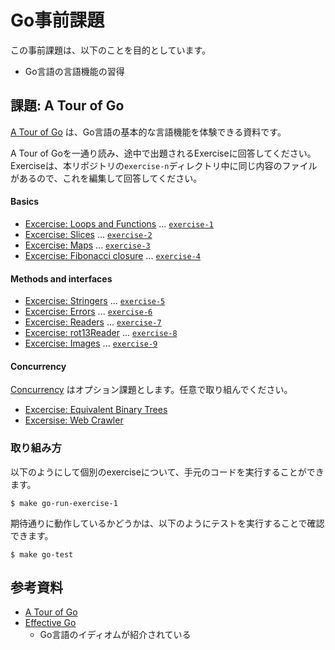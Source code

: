 # Go事前課題

この事前課題は、以下のことを目的としています。

- Go言語の言語機能の習得

## 課題: A Tour of Go

[A Tour of Go](https://tour.golang.org/) は、Go言語の基本的な言語機能を体験できる資料です。

A Tour of Goを一通り読み、途中で出題されるExerciseに回答してください。Exerciseは、本リポジトリの`exercise-n`ディレクトリ中に同じ内容のファイルがあるので、これを編集して回答してください。

#### Basics

- [Excercise: Loops and Functions](https://tour.golang.org/flowcontrol/8) ... [`exercise-1`](./exercise-1)
- [Excercise: Slices](https://tour.golang.org/moretypes/18) ... [`exercise-2`](./exercise-2)
- [Excercise: Maps](https://tour.golang.org/moretypes/23) ... [`exercise-3`](./exercise-3)
- [Excercise: Fibonacci closure](https://tour.golang.org/moretypes/26) ... [`exercise-4`](./exercise-4)

#### Methods and interfaces

- [Excercise: Stringers](https://tour.golang.org/methods/18) ... [`exercise-5`](./exercise-5)
- [Excercise: Errors](https://tour.golang.org/methods/20) ... [`exercise-6`](./exercise-6)
- [Excercise: Readers](https://tour.golang.org/methods/22) ... [`exercise-7`](./exercise-7)
- [Excercise: rot13Reader](https://tour.golang.org/methods/23) ... [`exercise-8`](./exercise-8)
- [Excercise: Images](https://tour.golang.org/methods/25) ... [`exercise-9`](./exercise-9)

#### Concurrency

[Concurrency](https://tour.golang.org/concurrency/1) はオプション課題とします。任意で取り組んでください。

- [Excercise: Equivalent Binary Trees](https://tour.golang.org/concurrency/7)
- [Excersise: Web Crawler](https://tour.golang.org/concurrency/10)

### 取り組み方

以下のようにして個別のexerciseについて、手元のコードを実行することができます。

```console
$ make go-run-exercise-1
```

期待通りに動作しているかどうかは、以下のようにテストを実行することで確認できます。

```console
$ make go-test
```

## 参考資料

- [A Tour of Go](https://tour.golang.org/)
- [Effective Go](https://golang.org/doc/effective_go.html)
    - Go言語のイディオムが紹介されている

